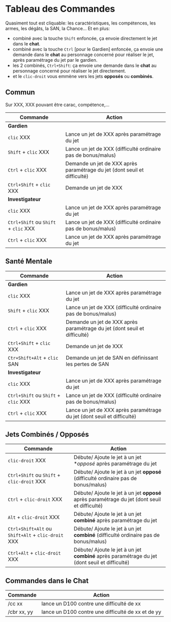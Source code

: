 # Tableau des Commandes

Quasiment tout est cliquable: les caractéristiques, les compétences, les armes, les dégâts, la SAN, la Chance...
Et en plus:

- combiné avec la touche `Shift` enfoncée, ça envoie directement le jet dans le **chat**.
- combiné avec la touche `Ctrl` [pour le Gardien] enfoncée, ça envoie une demande dans le **chat** au personnage concerné pour réaliser le jet, après paramétrage du jet par le gardien.
- les 2 combinés, `Ctrl+Shift`: ça envoie une demande dans le **chat** au personnage concerné pour réaliser le jet directement.
- et le `clic-droit` vous emmène vers les jets **opposés** ou **combinés**.

## Commun

Sur XXX, XXX pouvant être carac, compétence,...

| Commande                             | Action                                                                    |
| ------------------------------------ | ------------------------------------------------------------------------- |
| **Gardien**                          |
| `clic` XXX                           | Lance un jet de XXX après paramétrage du jet                              |
| `Shift` + `clic` XXX                 | Lance un jet de XXX (difficulté ordinaire pas de bonus/malus)             |
| `Ctrl` + `clic` XXX                  | Demande un jet de XXX après paramétrage du jet (dont seuil et difficulté) |
| `Ctrl+Shift` + `clic` XXX            | Demande un jet de XXX                                                     |
| **Investigateur**                    |
| `clic` XXX                           | Lance un jet de XXX après paramétrage du jet                              |
| `Ctrl+Shift` ou `Shift` + `clic` XXX | Lance un jet de XXX (difficulté ordinaire pas de bonus/malus)             |
| `Ctrl` + `clic` XXX                  | Lance un jet de XXX après paramétrage du jet                              |

## Santé Mentale

| Commande                             | Action                                                                    |
| ------------------------------------ | ------------------------------------------------------------------------- |
| **Gardien**                          |
| `clic` XXX                           | Lance un jet de XXX après paramétrage du jet                              |
| `Shift` + `clic` XXX                 | Lance un jet de XXX (difficulté ordinaire pas de bonus/malus)             |
| `Ctrl` + `clic` XXX                  | Demande un jet de XXX après paramétrage du jet (dont seuil et difficulté) |
| `Ctrl+Shift` + `clic` XXX            | Demande un jet de XXX                                                     |
| `Ctr+Shift+Alt` + `clic` SAN         | Demande un jet de SAN en définissant les pertes de SAN                    |
| **Investigateur**                    |
| `clic` XXX                           | Lance un jet de XXX après paramétrage du jet                              |
| `Ctrl+Shift` ou `Shift` + `clic` XXX | Lance un jet de XXX (difficulté ordinaire pas de bonus/malus)             |
| `Ctrl` + `clic` XXX                  | Lance un jet de XXX après paramétrage du jet (dont seuil et difficulté)   |

## Jets Combinés / Opposés

| Commande                                           | Action                                                                                         |
| -------------------------------------------------- | ---------------------------------------------------------------------------------------------- |
| `clic-droit` XXX                                   | Débute/ Ajoute le jet à un jet \*_opposé_ après paramétrage du jet                             |
| `Ctrl+Shift` ou `Shift` + `clic-droit` XXX         | Débute/ Ajoute le jet à un jet **opposé** (difficulté ordinaire pas de bonus/malus)            |
| `Ctrl` + `clic-droit` XXX                          | Débute/ Ajoute le jet à un jet **opposé** après paramétrage du jet (dont seuil et difficulté)  |
| `Alt` + `clic-droit` XXX                           | Débute/ Ajoute le jet à un jet **combiné** après paramétrage du jet                            |
| `Ctrl+Shift+Alt` ou `Shift+Alt` + `clic-droit` XXX | Débute/ Ajoute le jet à un jet **combiné** (difficulté ordinaire pas de bonus/malus)           |
| `Ctrl+Alt` + `clic-droit` XXX                      | Débute/ Ajoute le jet à un jet **combiné** après paramétrage du jet (dont seuil et difficulté) |

## Commandes dans le Chat

| Commande    | Action                                             |
| ----------- | -------------------------------------------------- |
| /cc xx      | lance un D100 contre une difficulté de xx          |
| /cbr xx, yy | lance un D100 contre une difficulté de xx et de yy |
